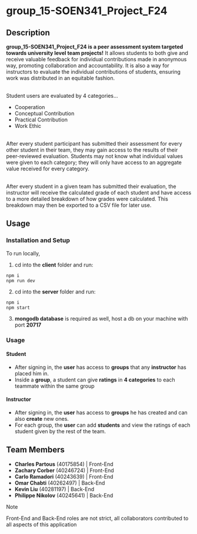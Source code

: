 # group_15-SOEN341_Project_F24

## Description
**group_15-SOEN341_Project_F24 is a peer assessment system targeted towards university level team projects!** It allows students to both give and receive valuable feedback for individual contributions made in anonymous way, promoting collaboration and accountability. It is also a way
for instructors to evaluate the individual contributions of students, ensuring work was
distributed in an equitable fashion.
<br><br>

Student users are evaluated by 4 categories...
- Cooperation
- Conceptual Contribution
- Practical Contribution 
- Work Ethic
<br><br>

After every student participant has submitted their assessment for every other student in their team, they may gain access to the results of their peer-reviewed evaluation. Students may not know what individual values were given to each category; they will only have access to an aggregate value received for every category.
<br><br>

After every student in a given team has submitted their evaluation, the instructor will receive the calculated grade of each student and have access to a more detailed breakdown of how grades were calculated. This breakdown may then be exported to a CSV file for later use.

## Usage

### Installation and Setup

To run locally,

1. cd into the **client** folder and run:
```
npm i
npm run dev
```
2. cd into the **server** folder and run:
```
npm i
npm start
```
3. **mongodb database** is required as well, host a db on your machine with port **20717**

### Usage

#### Student

- After signing in, the **user** has access to **groups** that any **instructor** has placed him in.
- Inside a **group**, a student can give **ratings** in **4 categories** to each teammate within the same group

#### Instructor

- After signing in, the **user** has access to **groups** he has created and can also **create** new ones.
- For each group, the **user** can add **students** and view the ratings of each student given by the rest of the team.

## Team Members
  - **Charles Partous** (40175854) | Front-End
  - **Zachary Corber** (40246724) | Front-End
  - **Carlo Ramadori** (40243639) | Front-End
  - **Omar Chabti** (40262497) | Back-End
  - **Kevin Liu** (40281197) | Back-End
  - **Philippe Nikolov** (40245641) | Back-End

> [!NOTE]
> Front-End and Back-End roles are not strict, all collaborators contributed to all aspects of this application
